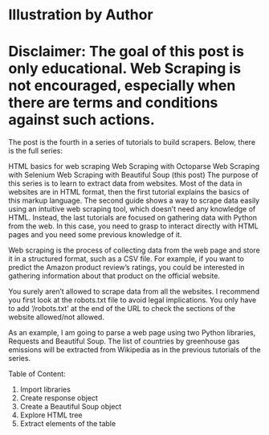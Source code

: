 # Illustration by Author
# Disclaimer: The goal of this post is only educational. Web Scraping is not encouraged, especially when there are terms and conditions against such actions.

The post is the fourth in a series of tutorials to build scrapers. Below, there is the full series:

HTML basics for web scraping
Web Scraping with Octoparse
Web Scraping with Selenium
Web Scraping with Beautiful Soup (this post)
The purpose of this series is to learn to extract data from websites. Most of the data in websites are in HTML format, then the first tutorial explains the basics of this markup language. The second guide shows a way to scrape data easily using an intuitive web scraping tool, which doesn’t need any knowledge of HTML. Instead, the last tutorials are focused on gathering data with Python from the web. In this case, you need to grasp to interact directly with HTML pages and you need some previous knowledge of it.

Web scraping is the process of collecting data from the web page and store it in a structured format, such as a CSV file. For example, if you want to predict the Amazon product review’s ratings, you could be interested in gathering information about that product on the official website.

You surely aren’t allowed to scrape data from all the websites. I recommend you first look at the robots.txt file to avoid legal implications. You only have to add ‘/robots.txt’ at the end of the URL to check the sections of the website allowed/not allowed.

As an example, I am going to parse a web page using two Python libraries, Requests and Beautiful Soup. The list of countries by greenhouse gas emissions will be extracted from Wikipedia as in the previous tutorials of the series.

Table of Content:
1) Import libraries
2) Create response object
3) Create a Beautiful Soup object
4) Explore HTML tree
5) Extract elements of the table

